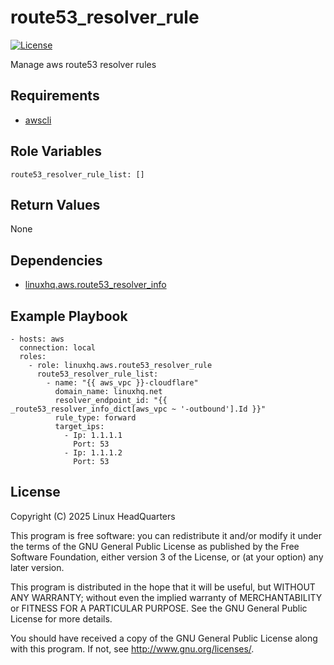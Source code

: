 # route53\_resolver\_rule

[![License](https://img.shields.io/badge/license-GPLv3-lightgreen)](https://www.gnu.org/licenses/gpl-3.0.en.html#license-text)

Manage aws route53 resolver rules

## Requirements

* [awscli](https://pypi.org/project/awscli)

## Role Variables

    route53_resolver_rule_list: []

## Return Values

None

## Dependencies

* [linuxhq.aws.route53\_resolver\_info](https://github.com/linuxhq/ansible-collection-aws/tree/main/roles/route53_resolver_info)

## Example Playbook

    - hosts: aws
      connection: local
      roles:
        - role: linuxhq.aws.route53_resolver_rule
          route53_resolver_rule_list:
            - name: "{{ aws_vpc }}-cloudflare"
              domain_name: linuxhq.net
              resolver_endpoint_id: "{{ _route53_resolver_info_dict[aws_vpc ~ '-outbound'].Id }}"
              rule_type: forward
              target_ips:
                - Ip: 1.1.1.1
                  Port: 53
                - Ip: 1.1.1.2
                  Port: 53

## License

Copyright (C) 2025 Linux HeadQuarters

This program is free software: you can redistribute it and/or modify
it under the terms of the GNU General Public License as published by
the Free Software Foundation, either version 3 of the License, or
(at your option) any later version.

This program is distributed in the hope that it will be useful,
but WITHOUT ANY WARRANTY; without even the implied warranty of
MERCHANTABILITY or FITNESS FOR A PARTICULAR PURPOSE. See the
GNU General Public License for more details.

You should have received a copy of the GNU General Public License
along with this program. If not, see <http://www.gnu.org/licenses/>.
